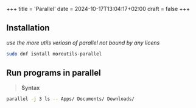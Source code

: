 +++
title = 'Parallel'
date = 2024-10-17T13:04:17+02:00
draft = false
+++

## Installation
*use the more utils veriosn of parallel not bound by any licens* 

```bash
sudo dnf isntall moreutils-parallel
```

## Run programs in parallel

> **Syntax**
```bash 
parallel -j 3 ls -- Apps/ Documents/ Downloads/

```

